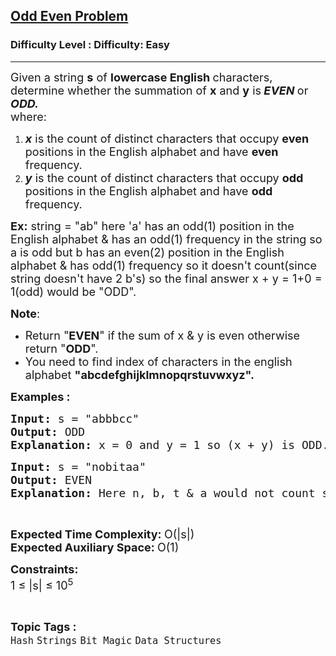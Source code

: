 <h2><a href="https://www.geeksforgeeks.org/problems/help-nobita0532/1">Odd Even Problem</a></h2><h3>Difficulty Level : Difficulty: Easy</h3><hr><div class="problems_problem_content__Xm_eO"><p><span style="font-size: 18px;">Given a string <strong>s</strong>&nbsp;of&nbsp;<strong>lowercase English </strong>characters, determine whether the summation of <strong>x</strong> and&nbsp;<strong>y</strong>&nbsp;is<strong> <em>EVEN</em>&nbsp;</strong>or<strong> <em>ODD.</em></strong><br></span><span style="font-size: 18px;">where:</span></p>
<ol>
<li><span style="font-size: 18px;"><strong><em>x</em></strong> is the count of distinct characters that occupy&nbsp;<strong>even </strong>positions in the English alphabet and have <strong>even </strong>frequency.&nbsp;</span></li>
<li><span style="font-size: 18px;"> <strong><em>y</em></strong> is the count of distinct characters that occupy&nbsp;<strong>odd </strong>positions in the English alphabet and have <strong>odd </strong>frequency.</span></li>
</ol>
<p><span style="font-size: 18px;"><strong>Ex:</strong> string = "ab" here 'a' has an odd(1) position in the English alphabet &amp; has an odd(1) frequency in the string so a is odd but b has an even(2) position in the English alphabet &amp; has odd(1) frequency so it doesn't count(since string doesn't have 2 b's) so the final answer x + y = 1+0 = 1(odd) would be "ODD".</span></p>
<p><span style="font-size: 18px;"><strong>Note</strong>: </span></p>
<ul>
<li><span style="font-size: 18px;">Return "<strong>EVEN</strong>" if the sum of x &amp; y is even otherwise return "<strong>ODD</strong>".</span></li>
<li><span style="font-size: 18px;">You need to find index of characters in the english alphabet <strong>"abcdefghijklmnopqrstuvwxyz".</strong></span></li>
</ul>
<p><span style="font-size: 18px;"><strong>Examples :</strong></span></p>
<pre><span style="font-size: 18px;"><strong>Input: </strong>s = "abbbcc"
<strong>Output:</strong> ODD
<strong>Explanation: </strong>x = 0 and y = 1 so (x + y) is ODD. 'a' occupies 1st place(odd) in english alphabets and its frequency is odd(1), 'b' occupies 2nd place(even) but its frequency is odd(3) so it doesn't get counted and 'c' occupies 3rd place(odd) but its frequency is even(2) so it also doesn't get counted.
</span></pre>
<pre><span style="font-size: 18px;"><strong>Input: </strong>s = "nobitaa"
<strong>Output:</strong> EVEN
<strong>Explanation:</strong> Here n, b, t &amp; a would not count since doesn't match with the <strong>even</strong> condition but o &amp; i will be counted as it satisfies the <strong>odd</strong> conditions so x = 0 and y = 2 so (x + y) is EVEN.
</span></pre>
<p>&nbsp;</p>
<p><span style="font-size: 18px;"><strong>Expected Time Complexity:&nbsp;</strong>O(|s|)<br><strong>Expected Auxiliary Space:&nbsp;</strong>O(1)&nbsp;</span></p>
<p><span style="font-size: 18px;"><strong>Constraints:</strong><br>1 ≤ |s| ≤ 10<sup>5</sup></span></p></div><br><p><span style=font-size:18px><strong>Topic Tags : </strong><br><code>Hash</code>&nbsp;<code>Strings</code>&nbsp;<code>Bit Magic</code>&nbsp;<code>Data Structures</code>&nbsp;